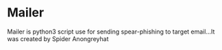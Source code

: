 # Mailer
Mailer is python3 script use for sending spear-phishing to target email...It was created by Spider Anongreyhat
